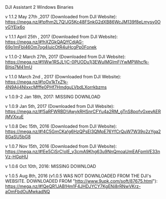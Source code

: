 DJI Assistant 2 Windows Binaries

v 1.1.2 May 27th ,2017 (Downloaded from DJI Website):
https://mega.nz/#!pfhm2L7Q!JG5Kc48FSnkG2dXB86WcJM139f8eLmysy0OvGYEix6o


v 1.1.1 April 25th , 2017 (Downloaded from DJI Website):
https://mega.nz/#!hXZGkQAQ!fCdjAG-69o1mFbl46Om7og4IuicOtR4uHcgPp0Fonek


v 1.1.0-2 March 27th, 2017 (Downloaded from DJI Website):
https://mega.nz/#!IWw1RSJL!jC-0PUODu1j3EWulMGImFjYwMPWhcfk-BItjq7M41mU


v 1.1.0 March 2nd , 2017 (Downloaded from DJI Website):
https://mega.nz/#!oOx1kTxZ!k-4N9Aji4NlxxcMfffe0PHf7HmdguLVbdLXorrkbzms


v 1.0.9-2 Jan 18th, 2017: MISSING DOWNLOAD


v 1.0.9 Jan 5th, 2017 (Downloaded from DJI Website):
https://mega.nz/#!5aRFWRBD!iAwykRHSnrCFYu4a2RM_gTnS8pofvGxevAERjMVXxuE


v 1.0.8 Dec 15th, 2016 (Downloaded from DJI Website):
https://mega.nz/#!4C5GmCKa!g6HzQPsEl3QMpE76YfCrQuW7W39o2zYga28GaSU5bG8


v 1.0.7 Nov 15th, 2016 (Downloaded from DJI Website):
https://mega.nz/#!Ee5CiSrC!oIE_y3cmA9Khg63u9NnQmoaUmEAFpmVE33nVz-HGpHU


v 1.0.6 Oct 10th, 2016: MISSING DOWNLOAD


v 1.0.5 Aug 8th, 2016 (v1.0.5 WAS NOT DOWNLOADED FROM THE DJI's WEBSITE. DOWNLOADED FROM "http://www.9upk.com/soft/87675.html"):
https://mega.nz/#!QeQR1JAB!Hm1F4JHDJYCY7KgENi8rRNwVKrz-aOmFbdOuMwkadNQ